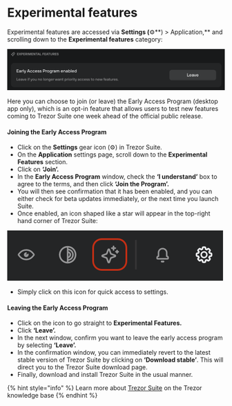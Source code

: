# Experimental features

Experimental features are accessed via **Settings (**⚙️**) > Application,** and scrolling down to the **Experimental features** category:

![](../../../.gitbook/assets/Experimental_menu.png)

Here you can choose to join (or leave) the Early Access Program (desktop app only), which is an opt-in feature that allows users to test new features coming to Trezor Suite one week ahead of the official public release.

#### **Joining the Early Access Program**

* Click on the **Settings** gear icon (⚙️) in Trezor Suite.
* On the **Application** settings page, scroll down to the **Experimental Features** section.
* Click on **‘Join’.**
* In the **Early Access Program** window, check the **‘I understand’** box to agree to the terms, and then click **‘Join the Program’.**
* You will then see confirmation that it has been enabled, and you can either check for beta updates immediately, or the next time you launch Suite.
* Once enabled, an icon shaped like a star will appear in the top-right hand corner of Trezor Suite:

![](../../../.gitbook/assets/EAP_icon_highlight.png)

* Simply click on this icon for quick access to settings.

#### **Leaving the Early Access Program**

* Click on the icon to go straight to **Experimental Features.**
* Click **‘Leave’.**
* In the next window, confirm you want to leave the early access program by selecting **‘Leave’.**
* In the confirmation window, you can immediately revert to the latest stable version of Trezor Suite by clicking on **‘Download stable’**. This will direct you to the Trezor Suite download page.
* Finally, download and install Trezor Suite in the usual manner.

{% hint style="info" %}
Learn more about [Trezor Suite](https://trezor.io/learn/a/trezor-suite-app-settings) on the Trezor knowledge base&#x20;
{% endhint %}
